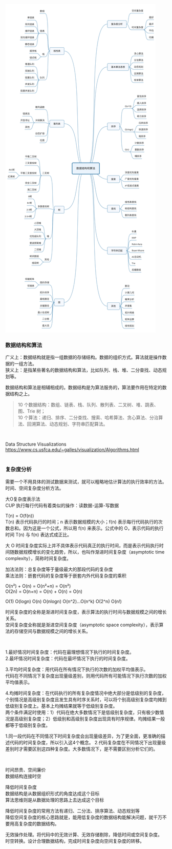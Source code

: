 ![](https://github.com/MA806P/ComputerScienceNotes/blob/master/AlgorithmDataStructure/Notes/Images/1-Introduction.jpg)
<br>

### 数据结构和算法  

广义上：数据结构就是指一组数据的存储结构。数据的组织方式。算法就是操作数据的一组方法。  
狭义上：是指某些著名的数据结构和算法，比如队列、栈、堆、二分查找、动态规划等。  

数据结构和算法是相辅相成的。数据结构是为算法服务的，算法要作用在特定的数据结构之上。   


> 10 个数据结构：数组、链表、栈、队列、散列表、二叉树、堆、跳表、图、Trie 树；  
> 10 个算法：递归、排序、二分查找、搜索、哈希算法、贪心算法、分治算法、回溯算法、动态规划、字符串匹配算法。
<br>

Data Structure Visualizations  
https://www.cs.usfca.edu/~galles/visualization/Algorithms.html  
<br>

### 复杂度分析  
需要一个不用具体的测试数据来测试，就可以粗略地估计算法的执行效率的方法。
时间、空间复杂度分析方法。  

大O复杂度表示法  
CUP 执行每行代码有着类似的操作：读数据-运算-写数据  

T(n) = O(f(n))  
T(n) 表示代码执行的时间；n 表示数据规模的大小；f(n) 表示每行代码执行的次数总和。因为这是一个公式，所以用 f(n) 来表示。公式中的 O，表示代码的执行时间 T(n) 与 f(n) 表达式成正比。  

大 O 时间复杂度实际上并不具体表示代码真正的执行时间，而是表示代码执行时间随数据规模增长的变化趋势，所以，也叫作渐进时间复杂度（asymptotic time complexity），简称时间复杂度。  

加法法则：总复杂度等于量级最大的那段代码的复杂度  
乘法法则：嵌套代码的复杂度等于嵌套内外代码复杂度的乘积    

O(n²) + O(n) = O(n²+n) = O(n²)  
O(2n) = O(n+n) = O(n) + O(n) = O(n)

O(1)  O(logn)  O(n)  O(nlogn)  O(n^2)...O(n^k)  O(2^n)  O(n!)


时间复杂度的全称是渐进时间复杂度，表示算法的执行时间与数据规模之间的增长关系。  
空间复杂度全称就是渐进空间复杂度（asymptotic space complexity），表示算法的存储空间与数据规模之间的增长关系。  

<br>

1.最好情况时间复杂度：代码在最理想情况下执行的时间复杂度。  
2.最坏情况时间复杂度：代码在最坏情况下执行的时间复杂度。  

3.平均时间复杂度：用代码在所有情况下执行的次数的加权平均值表示。  
代码在不同情况下复杂度出现量级差别，则用代码所有可能情况下执行次数的加权平均值表示。  
    
4.均摊时间复杂度：在代码执行的所有复杂度情况中绝大部分是低级别的复杂度，个别情况是高级别复杂度且发生具有时序关系时，可以将个别高级别复杂度均摊到低级别复杂度上。基本上均摊结果就等于低级别复杂度。  
两个条件满足时使用：1）代码在绝大多数情况下是低级别复杂度，只有极少数情况是高级别复杂度；2）低级别和高级别复杂度出现具有时序规律。均摊结果一般都等于低级别复杂度。  


1.同一段代码在不同情况下时间复杂度会出现量级差异，为了更全面，更准确的描述代码的时间复杂度，所以引入这4个概念。
2.代码复杂度在不同情况下出现量级差别时才需要区别这四种复杂度。大多数情况下，是不需要区别分析它们的。


<br>


时间昂贵、空间廉价  
数据结构连接时空  

降低时间复杂度  
数据结构是从数据组织形式的角度达成这个目标  
算法思维则是从数据处理的思路上去达成这个目标  

降低时间复杂度的常用方法有递归、二分法、排序算法、动态规划等  
降低空间复杂度的核心思路就是，能用低复杂度的数据结构能解决问题，就千万不要用高复杂度的数据结构。  

无效操作处理。将代码中的无效计算、无效存储剔除，降低时间或空间复杂度。
时空转换。设计合理数据结构，完成时间复杂度向空间复杂度的转移。













